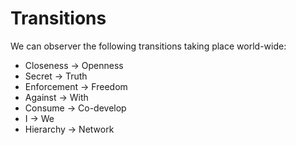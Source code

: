 # Transitions

We can observer the following transitions taking place world-wide:
* Closeness -> Openness
* Secret -> Truth
* Enforcement -> Freedom
* Against -> With
* Consume -> Co-develop
* I -> We
* Hierarchy -> Network
